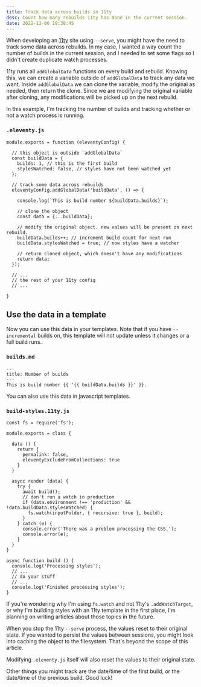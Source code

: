 ```yaml
---
title: Track data across builds in 11ty
desc: Count how many rebuilds 11ty has done in the current session.
date: 2022-12-06 19:38:45
---
```


When developing an [11ty](https://www.11ty.dev/) site using `--serve`, you might have the need to track some data across rebuilds. In my case, I wanted a way count the number of builds in the current session, and I needed to set some flags so I didn't create duplicate watch processes.

11ty runs all `addGlobalData` functions on every build and rebuild. Knowing this, we can create a variable outside of `addGlobalData` to track any data we want. Inside `addGlobalData` we can clone the variable, modify the original as needed, then return the clone. Since we are modifying the original variable after cloning, any modifications will be picked up on the next rebuild.

In this example, I'm tracking the number of builds and tracking whether or not a watch process is running.

### `.eleventy.js`
```
module.exports = function (eleventyConfig) {

  // this object is outside `addGlobalData`
  const buildData = {
    builds: 1, // this is the first build
    stylesWatched: false, // styles have not been watched yet
  };

  // track some data across rebuilds
  eleventyConfig.addGlobalData('buildData', () => {

    console.log(`This is build number ${buildData.builds}`);

    // clone the object
    const data = {...buildData};

    // modify the original object. new values will be present on next rebuild.
    buildData.builds++; // increment build count for next run
    buildData.stylesWatched = true; // now styles have a watcher

    // return cloned object, which doesn't have any modifications
    return data;
  });

  // ...
  // the rest of your 11ty config
  // ...

}
```

## Use the data in a template

Now you can use this data in your templates. Note that if you have `--incremental` builds on, this template will not update unless it changes or a full build runs.

### `builds.md`
```
---
title: Number of builds
---
This is build number {{ '{{ buildData.builds }}' }}.
```

You can also use this data in javascript templates.

### `build-styles.11ty.js`
```
const fs = require('fs');

module.exports = class {

  data () {
    return {
      permalink: false,
      eleventyExcludeFromCollections: true
    }
  }

  async render (data) {
    try {
      await build();
      // don't run a watch in production
      if (data.environment !== 'production' && !data.buildData.stylesWatched) {
        fs.watch(inputFolder, { recursive: true }, build);
      }
    } catch (e) {
      console.error('There was a problem processing the CSS.');
      console.error(e);
    }
  }
}

async function build () {
  console.log('Processing styles');
  // ...
  // do your stuff
  // ...
  console.log('Finished processing styles');
}
```

If you're wondering why I'm using `fs.watch` and not 11ty's `.addWatchTarget`, or why I'm building styles with an 11ty template in the first place, I'm planning on writing articles about those topics in the future.

When you stop the 11ty `--serve` process, the values reset to their original state. If you wanted to persist the values between sessions, you might look into caching the object to the filesystem. That's beyond the scope of this article.

Modifying `.eleventy.js` itself will also reset the values to their original state.

Other things you might track are the date/time of the first build, or the date/time of the previous build. Good luck!
